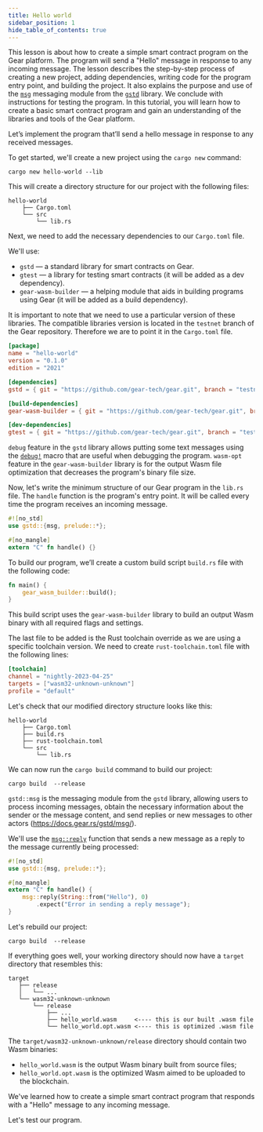 ```yaml
---
title: Hello world
sidebar_position: 1
hide_table_of_contents: true
---
```


This lesson is about how to create a simple smart contract program on the Gear platform. The program will send a "Hello" message in response to any incoming message. The lesson describes the step-by-step process of creating a new project, adding dependencies, writing code for the program entry point, and building the project. It also explains the purpose and use of the [`msg`](https://docs.gear.rs/gstd/msg/) messaging module from the [`gstd`](https://docs.gear.rs/gstd/) library. We conclude with instructions for testing the program. In this tutorial, you will learn how to create a basic smart contract program and gain an understanding of the libraries and tools of the Gear platform.

Let’s implement the program that’ll send a hello message in response to any received messages.

To get started, we'll create a new project using the `cargo new` command:

```
cargo new hello-world --lib
```

This will create a directory structure for our project with the following files:

```
hello-world
    ├── Cargo.toml
    └── src
        └── lib.rs
```

Next, we need to add the necessary dependencies to our `Cargo.toml` file.

We'll use:

- `gstd` — a standard library for smart contracts on Gear.
- `gtest` — a library for testing smart contracts (it will be added as a dev dependency).
- `gear-wasm-builder` — a helping module that aids in building programs using Gear (it will be added as a build dependency).

It is important to note that we need to use a particular version of these libraries. The compatible libraries version is located in the `testnet` branch of the Gear repository. Therefore we are to point it in the `Cargo.toml` file.

```toml title="Cargo.toml"
[package]
name = "hello-world"
version = "0.1.0"
edition = "2021"

[dependencies]
gstd = { git = "https://github.com/gear-tech/gear.git", branch = "testnet", features = ["debug"] }

[build-dependencies]
gear-wasm-builder = { git = "https://github.com/gear-tech/gear.git", branch = "testnet", features = ["wasm-opt"] }

[dev-dependencies]
gtest = { git = "https://github.com/gear-tech/gear.git", branch = "testnet" }
```

`debug` feature in the `gstd` library allows putting some text messages using the [`debug!`](https://docs.gear.rs/gstd/macro.debug.html) macro that are useful when debugging the program. `wasm-opt` feature in the `gear-wasm-builder` library is for the output Wasm file optimization that decreases the program's binary file size.

Now, let's write the minimum structure of our Gear program in the `lib.rs` file. The `handle` function is the program's entry point. It will be called every time the program receives an incoming message.

```rust title="src/lib.rs"
#![no_std]
use gstd::{msg, prelude::*};

#[no_mangle]
extern "C" fn handle() {}
```

To build our program, we’ll create a custom build script `build.rs` file with the following code:

```rust title="build.rs"
fn main() {
    gear_wasm_builder::build();
}
```

This build script uses the `gear-wasm-builder` library to build an output Wasm binary with all required flags and settings.

The last file to be added is the Rust toolchain override as we are using a specific toolchain version. We need to create `rust-toolchain.toml` file with the following lines:

```toml title="rust-toolchain.toml"
[toolchain]
channel = "nightly-2023-04-25"
targets = ["wasm32-unknown-unknown"]
profile = "default"
```

Let's check that our modified directory structure looks like this:

```
hello-world
    ├── Cargo.toml
    ├── build.rs
    ├── rust-toolchain.toml
    └── src
        └── lib.rs
```

We can now run the `cargo build` command to build our project:

```
cargo build  --release
```

`gstd::msg` is the messaging module from the `gstd` library, allowing users to process incoming messages, obtain the necessary information about the sender or the message content, and send replies or new messages to other actors (<https://docs.gear.rs/gstd/msg/>).

We'll use the [`msg::reply`](https://docs.gear.rs/gstd/msg/fn.reply.html) function that sends a new message as a reply to the message currently being processed:

```rust title="src/lib.rs"
#![no_std]
use gstd::{msg, prelude::*};

#[no_mangle]
extern "C" fn handle() {
    msg::reply(String::from("Hello"), 0)
        .expect("Error in sending a reply message");
}
```

Let's rebuild our project:

```
cargo build  --release
```

If everything goes well, your working directory should now have a `target` directory that resembles this:

```
target
   ├── release
   │   └── ...
   └── wasm32-unknown-unknown
       └── release
           ├── ...
           ├── hello_world.wasm     <---- this is our built .wasm file
           └── hello_world.opt.wasm <---- this is optimized .wasm file
```

The `target/wasm32-unknown-unknown/release` directory should contain two Wasm binaries:

- `hello_world.wasm` is the output Wasm binary built from source files;
- `hello_world.opt.wasm` is the optimized Wasm aimed to be uploaded to the blockchain.

We've learned how to create a simple smart contract program that responds with a "Hello" message to any incoming message.

Let's test our program.
